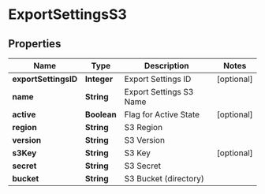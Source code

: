 
# ExportSettingsS3

## Properties
Name | Type | Description | Notes
------------ | ------------- | ------------- | -------------
**exportSettingsID** | **Integer** | Export Settings ID |  [optional]
**name** | **String** | Export Settings S3 Name | 
**active** | **Boolean** | Flag for Active State |  [optional]
**region** | **String** | S3 Region | 
**version** | **String** | S3 Version | 
**s3Key** | **String** | S3 Key |  [optional]
**secret** | **String** | S3 Secret | 
**bucket** | **String** | S3 Bucket (directory) | 



